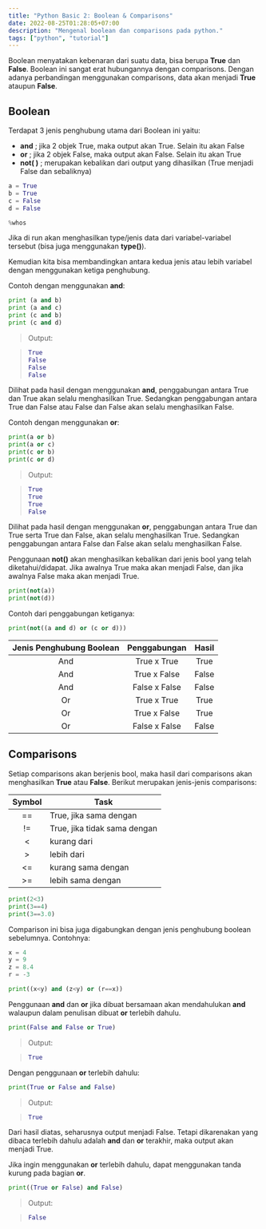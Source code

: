 ```yaml
---
title: "Python Basic 2: Boolean & Comparisons"
date: 2022-08-25T01:28:05+07:00
description: "Mengenal boolean dan comparisons pada python."
tags: ["python", "tutorial"]
---
```


Boolean menyatakan kebenaran dari suatu data, bisa berupa **True** dan **False**. Boolean ini sangat erat hubungannya dengan comparisons. Dengan adanya perbandingan menggunakan comparisons, data akan menjadi **True** ataupun **False**.

## Boolean
Terdapat 3 jenis penghubung utama dari Boolean ini yaitu:  

- **and** ; jika 2 objek True, maka output akan True. Selain itu akan False
- **or** ; jika 2 objek False, maka output akan False. Selain itu akan True
- **not( )** ; merupakan kebalikan dari output yang dihasilkan (True menjadi False dan sebaliknya)  

```python
a = True
b = True
c = False
d = False

%whos
```  

Jika di run akan menghasilkan type/jenis data dari variabel-variabel tersebut (bisa juga menggunakan **type()**).  

Kemudian kita bisa membandingkan antara kedua jenis atau lebih variabel dengan menggunakan ketiga penghubung.  

Contoh dengan menggunakan **and**:

```python
print (a and b)
print (a and c)
print (c and b)
print (c and d)
```

> Output:

> ```python
> True
> False
> False
> False
> ```

Dilihat pada hasil dengan menggunakan **and**, penggabungan antara True dan True akan selalu menghasilkan True. Sedangkan penggabungan antara True dan False atau False dan False akan selalu menghasilkan False.  

Contoh dengan menggunakan **or**:

```python
print(a or b)
print(a or c)
print(c or b)
print(c or d)
```

> Output:

> ```python
> True
> True
> True
> False
> ```

Dilihat pada hasil dengan menggunakan **or**, penggabungan antara True dan True serta True dan False, akan selalu menghasilkan True. Sedangkan penggabungan antara False dan False akan selalu menghasilkan False.  

Penggunaan **not()** akan menghasilkan kebalikan dari jenis bool yang telah diketahui/didapat. Jika awalnya True maka akan menjadi False, dan jika awalnya False maka akan menjadi True.  

```python
print(not(a))
print(not(d))
```  

Contoh dari penggabungan ketiganya:

```python
print(not((a and d) or (c or d)))
```  

| Jenis Penghubung Boolean |Penggabungan | Hasil |
| :---: | :---: | :---: |
| And | True x True | True |
| And    | True x False | False |
| And   | False x False | False |
| Or  | True x True | True |
| Or  | True x False | True |
| Or  | False x False | False |

## Comparisons  
Setiap comparisons akan berjenis bool, maka hasil dari comparisons akan menghasilkan **True** atau **False**. Berikut merupakan jenis-jenis comparisons:  

| Symbol | Task |
| :---:    | --- |
| ==     | True, jika sama dengan |
| !=     | True, jika tidak sama dengan |
| <      | kurang dari |
| >      | lebih dari |
| <=     | kurang sama dengan |
| >=     | lebih sama dengan |  

```python
print(2<3)
print(3==4)
print(3==3.0)
```  

Comparison ini bisa juga digabungkan dengan jenis penghubung boolean sebelumnya. Contohnya:  

```python
x = 4
y = 9
z = 8.4
r = -3

print((x<y) and (z<y) or (r==x))
```

Penggunaan **and** dan **or** jika dibuat bersamaan akan mendahulukan **and** walaupun dalam penulisan dibuat **or** terlebih dahulu.  

```python
print(False and False or True)
```  

> Output:

> ```python
> True
> ```  

Dengan penggunaan **or** terlebih dahulu:

```python
print(True or False and False)
```  

> Output:

> ```python
> True
> ```  

Dari hasil diatas, seharusnya output menjadi False. Tetapi dikarenakan yang dibaca terlebih dahulu adalah **and** dan **or** terakhir, maka output akan menjadi True.  

Jika ingin menggunakan **or** terlebih dahulu, dapat menggunakan tanda kurung pada bagian **or**.  

```python
print((True or False) and False)
```

> Output:  

> ```python
> False
> ```
